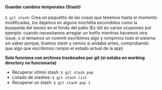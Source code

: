 #### Guardar cambios temporales (Stash)
`$ git stash`: Crea un paquetito de las cosas que tenemos hasta el momento modificadas,
los dejamos en alguna mochilita escondidos como la busqueda del tesoro en el fondo del patio
(Es útil en varias ocasiones por ejemplo:
cuando necesitamos arreglar un hotfix mientras hacemos otra issue,
o si teniamos un commit escribimos algo y rompimos todo el sistema sin saber porque,
tiramos stash y vemos si andaba antes,
comprobando que algo que escribimos rompio el estado actual de la app)

**Solo funciona con archivos trackeados por git (si estaba en working directory no funcionaria)**

- Recuperar último stash: `$ git stash pop`
- Listado de stashes: `$ git stash list`
- Recuperar un stash: `$ git stash pop 1`
